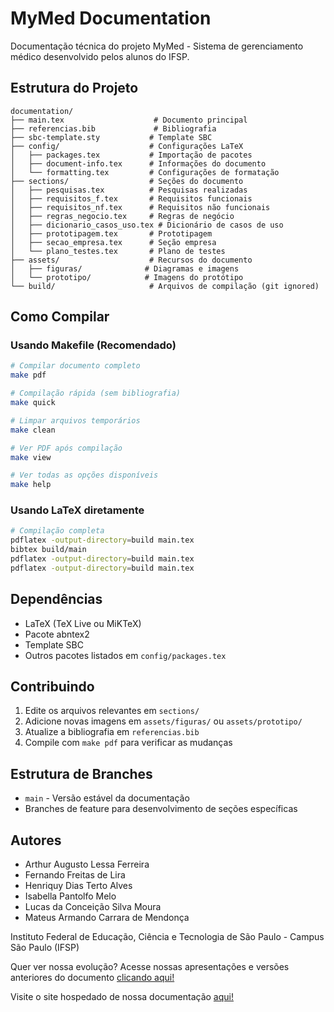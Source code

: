 # MyMed Documentation

Documentação técnica do projeto MyMed - Sistema de gerenciamento médico desenvolvido pelos alunos do IFSP.

## Estrutura do Projeto

```
documentation/
├── main.tex                    # Documento principal
├── referencias.bib             # Bibliografia
├── sbc-template.sty           # Template SBC
├── config/                    # Configurações LaTeX
│   ├── packages.tex           # Importação de pacotes
│   ├── document-info.tex      # Informações do documento
│   └── formatting.tex         # Configurações de formatação
├── sections/                  # Seções do documento
│   ├── pesquisas.tex          # Pesquisas realizadas
│   ├── requisitos_f.tex       # Requisitos funcionais
│   ├── requisitos_nf.tex      # Requisitos não funcionais
│   ├── regras_negocio.tex     # Regras de negócio
│   ├── dicionario_casos_uso.tex # Dicionário de casos de uso
│   ├── prototipagem.tex       # Prototipagem
│   ├── secao_empresa.tex      # Seção empresa
│   └── plano_testes.tex       # Plano de testes
├── assets/                    # Recursos do documento
│   ├── figuras/              # Diagramas e imagens
│   └── prototipo/            # Imagens do protótipo
└── build/                     # Arquivos de compilação (git ignored)
```

## Como Compilar

### Usando Makefile (Recomendado)

```bash
# Compilar documento completo
make pdf

# Compilação rápida (sem bibliografia)
make quick

# Limpar arquivos temporários
make clean

# Ver PDF após compilação
make view

# Ver todas as opções disponíveis
make help
```

### Usando LaTeX diretamente

```bash
# Compilação completa
pdflatex -output-directory=build main.tex
bibtex build/main
pdflatex -output-directory=build main.tex
pdflatex -output-directory=build main.tex
```

## Dependências

- LaTeX (TeX Live ou MiKTeX)
- Pacote abntex2
- Template SBC
- Outros pacotes listados em `config/packages.tex`

## Contribuindo

1. Edite os arquivos relevantes em `sections/`
2. Adicione novas imagens em `assets/figuras/` ou `assets/prototipo/`
3. Atualize a bibliografia em `referencias.bib`
4. Compile com `make pdf` para verificar as mudanças

## Estrutura de Branches

- `main` - Versão estável da documentação
- Branches de feature para desenvolvimento de seções específicas

## Autores

- Arthur Augusto Lessa Ferreira
- Fernando Freitas de Lira
- Henriquy Dias Terto Alves
- Isabella Pantolfo Melo
- Lucas da Conceição Silva Moura
- Mateus Armando Carrara de Mendonça

Instituto Federal de Educação, Ciência e Tecnologia de São Paulo - Campus São Paulo (IFSP)

Quer ver nossa evolução? Acesse nossas apresentações e versões anteriores do documento [clicando aqui!](https://drive.google.com/drive/folders/112JEd8Cc-MaosCIlk0leCmEO8L83DIxY?usp=sharing)

Visite o site hospedado de nossa documentação [aqui!](https://hyperion-ifsp.github.io/documentation/)
